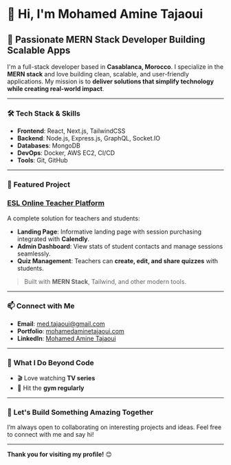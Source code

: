 # 👋 Hi, I'm Mohamed Amine Tajaoui  

## 🚀 Passionate MERN Stack Developer Building Scalable Apps  
I'm a full-stack developer based in **Casablanca, Morocco**. I specialize in the **MERN stack** and love building clean, scalable, and user-friendly applications. My mission is to **deliver solutions that simplify technology while creating real-world impact**.  

---

### 🛠️ **Tech Stack & Skills**  
- **Frontend**: React, Next.js, TailwindCSS  
- **Backend**: Node.js, Express.js, GraphQL, Socket.IO  
- **Databases**: MongoDB  
- **DevOps**: Docker, AWS EC2, CI/CD  
- **Tools**: Git, GitHub  

---

### 🌟 **Featured Project**  
### [ESL Online Teacher Platform](https://eslteacherdemo.online/)  
A complete solution for teachers and students:  
- **Landing Page**: Informative landing page with session purchasing integrated with **Calendly**.  
- **Admin Dashboard**: View stats of student contacts and manage sessions seamlessly.  
- **Quiz Management**: Teachers can **create, edit, and share quizzes** with students.  

> Built with **MERN Stack**, Tailwind, and other modern tools.

---

### 📫 **Connect with Me**  
- **Email**: [med.tajaoui@gmail.com](mailto:med.tajaoui@gmail.com)  
- **Portfolio**: [mohamedaminetajaoui.com](https://mohamedaminetajaoui.com)  
- **LinkedIn**: [Mohamed Amine Tajaoui](https://www.linkedin.com/in/mohamed-amine-tajaoui-b3a600340/)  

---

### 🌱 **What I Do Beyond Code**  
- 🎬 Love watching **TV series**  
- 💪 Hit the **gym regularly**  

---

### 🚀 **Let's Build Something Amazing Together**  
I’m always open to collaborating on interesting projects and ideas. Feel free to connect with me and say hi!  

---

**Thank you for visiting my profile!** 😊  

